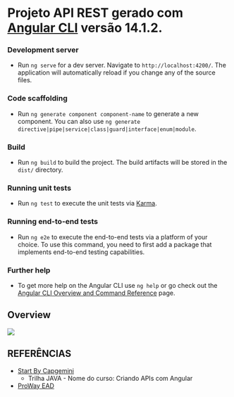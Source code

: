 # Projeto API REST gerado com [Angular CLI](https://github.com/angular/angular-cli) versão 14.1.2.

### Development server

   - Run `ng serve` for a dev server. Navigate to `http://localhost:4200/`. The application will automatically reload if you change any of the source files.

### Code scaffolding

  - Run `ng generate component component-name` to generate a new component. You can also use `ng generate directive|pipe|service|class|guard|interface|enum|module`.

### Build

  - Run `ng build` to build the project. The build artifacts will be stored in the `dist/` directory.

### Running unit tests

  - Run `ng test` to execute the unit tests via [Karma](https://karma-runner.github.io).

### Running end-to-end tests

  - Run `ng e2e` to execute the end-to-end tests via a platform of your choice. To use this command, you need to first add a package that implements end-to-end testing capabilities.

### Further help

  - To get more help on the Angular CLI use `ng help` or go check out the [Angular CLI Overview and Command Reference](https://angular.io/cli) page.

## Overview

![](src/assets/simplescreenrecorder-2022-11-01_17.45.35.gif)

## REFERÊNCIAS

- [Start By Capgemini](http://capgeminischool.brazilsouth.cloudapp.azure.com/login/index.php)
  - Trilha JAVA - Nome do curso: Criando APIs com Angular 
- [ProWay EAD](https://www.proway.com.br/ead/)
